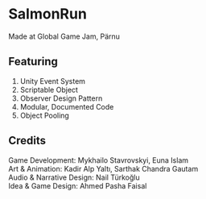 # SalmonRun
Made at Global Game Jam, Pärnu

## Featuring
1. Unity Event System
2. Scriptable Object
3. Observer Design Pattern
4. Modular, Documented Code
5. Object Pooling

## Credits <br>
Game Development: Mykhailo Stavrovskyi, Euna Islam<br>
Art & Animation: Kadir Alp Yaltı, Sarthak Chandra Gautam<br>
Audio & Narrative Design: Nail Türkoğlu<br>
Idea & Game Design: Ahmed Pasha Faisal<br>

